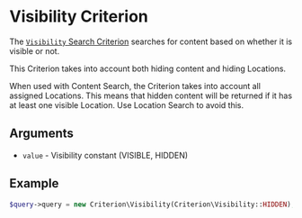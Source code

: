 # Visibility Criterion

The [`Visibility` Search Criterion](https://github.com/ezsystems/ezpublish-kernel/blob/v8.0.0-beta3/eZ/Publish/API/Repository/Values/Content/Query/Criterion/Visibility.php)
searches for content based on whether it is visible or not.

This Criterion takes into account both hiding content and hiding Locations.

When used with Content Search, the Criterion takes into account all assigned Locations.
This means that hidden content will be returned if it has at least one visible Location.
Use Location Search to avoid this.

## Arguments

- `value` - Visibility constant (VISIBLE, HIDDEN)

## Example

``` php
$query->query = new Criterion\Visibility(Criterion\Visibility::HIDDEN);
```
